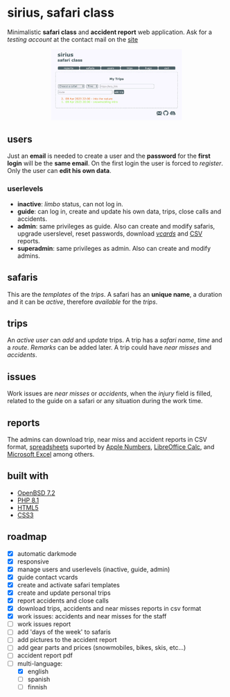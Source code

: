 # sirius, safari class
Minimalistic **safari class** and **accident report** web application. Ask for a _testing account_ at the contact mail on the [site](https://sirius.astrek.net) 

<p align="center">
  <img src="img/example.webp" width=60% />
</p>

## users
Just an **email** is needed to create a user and the **password** for the **first login** will be the **same email**. On the first login the user is forced to _register_. Only the user can **edit his own data**. 

### userlevels
* **inactive**: _limbo_ status, can not log in.
* **guide**: can log in, create and update his own data, trips, close calls and accidents.
* **admin**: same privileges as guide. Also can create and modify safaris, upgrade userslevel, reset passwords, download [_vcards_](https://en.wikipedia.org/wiki/VCard) and [CSV](https://en.wikipedia.org/wiki/Comma-separated_values) reports.
* **superadmin**: same privileges as admin. Also can create and modify admins.

## safaris
This are the _templates_ of the _trips_. A safari has an **unique name**, a duration and it can be _active_, therefore _available_ for the _trips_.

## trips
An _active user_ can _add_ and _update_ trips. A trip has a _safari name_, _time_ and a _route_. _Remarks_ can be added later. A trip could have _near misses_ and _accidents_.

## issues
Work issues are _near misses_ or _accidents_, when the _injury_ field is filled, related to the guide on a safari or any situation during the work time.

## reports
The admins can download trip, near miss and accident reports in CSV format, [spreadsheets](https://en.wikipedia.org/wiki/Spreadsheet) suported by [Apple Numbers](https://en.wikipedia.org/wiki/Numbers_(spreadsheet)), [LibreOffice Calc](https://en.wikipedia.org/wiki/LibreOffice_Calc), and [Microsoft Excel](https://en.wikipedia.org/wiki/Microsoft_Excel) among others.

## built with

* [OpenBSD 7.2](https://www.openbsd.org)
* [PHP 8.1](https://www.php.net)
* [HTML5](https://html.spec.whatwg.org)
* [CSS3](https://www.w3.org/TR/CSS/#css)

## roadmap

* [x] automatic darkmode
* [x] responsive
* [x] manage users and userlevels (inactive, guide, admin)
* [x] guide contact vcards
* [x] create and activate safari templates
* [x] create and update personal trips
* [x] report accidents and close calls
* [x] download trips, accidents and near misses reports in csv format
* [x] work issues: accidents and near misses for the staff
* [ ] work issues report
* [ ] add 'days of the week' to safaris
* [ ] add pictures to the accident report
* [ ] add gear parts and prices (snowmobiles, bikes, skis, etc...)
* [ ] accident report pdf
* [ ] multi-language:
  - [x] english
  - [ ] spanish
  - [ ] finnish
